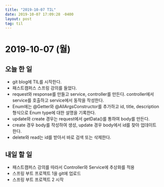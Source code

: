 ```yaml
---
title: "2019-10-07 TIL"
date: 2019-10-07 17:09:28 -0400
layout: post
tag: til
---
```


# 2019-10-07 (월)
## 오늘 한 일
- git blog에 TIL를 시작한다.
- 패스트캠퍼스 스프링 강의를 들었다.
- request와 response를 만들고 service, controller를 만든다. controller에서 service를 호출하고 service에서 동작을 작성한다.
- Enum에는 @Getter와 @AllArgsConstructor를 추가하고 id, title, description 형식으로 Enum type에 대한 설명을 기록한다.
- update와 create 경우는 request에서 getData()를 통하여 body를 만든다.
- create 경우 body를 작성하여 생성, update 경우 body에서 id를 찾아 업데이트 한다.
- delete와 read는 id를 받아서 바로 검색 또는 삭제한다.


## 내일 할 일
- 패스트캠퍼스 강의를 따라서 Controller와 Service에 추상화를 적용
- 스프링 부트 프로젝트 1을 git에 업로드
- 스프링 부트 프로젝트 2 시작